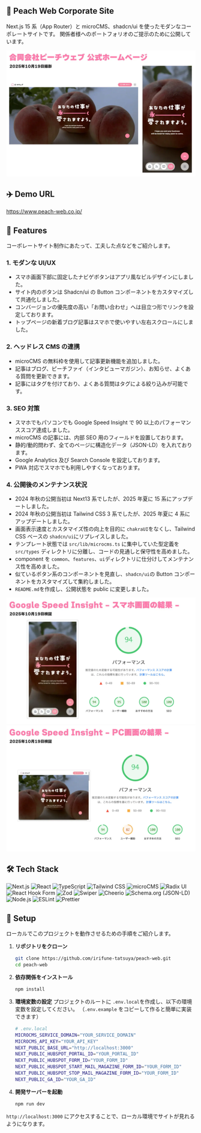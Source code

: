 ## 🍑 Peach Web Corporate Site

Next.js 15 系（App Router）と microCMS、shadcn/ui を使ったモダンなコーポレートサイトです。
関係者様へのポートフォリオのご提示のために公開しています。

<p align="center">
  <img src="./docs/top-page.webp" alt="合同会社ピーチウェブ公式ホームページ" />
</p>

## ✈️ Demo URL

https://www.peach-web.co.jp/

## 💖 Features

コーポレートサイト制作にあたって、工夫した点などをご紹介します。

### 1. モダンな UI/UX

- スマホ画面下部に固定したナビゲボタンはアプリ風なピルデザインにしました。
- サイト内のボタンは Shadcn/ui の Button コンポーネントをカスタマイズして共通化しました。
- コンバージョンの優先度の高い「お問い合わせ」へは目立つ形でリンクを設定しております。
- トップページの新着ブログ記事はスマホで使いやすい左右スクロールにしました。

### 2. ヘッドレス CMS の連携

- microCMS の無料枠を使用して記事更新機能を追加しました。
- 記事はブログ、ピーチファイ（インタビューマガジン）、お知らせ、よくある質問を更新できます。
- 記事にはタグを付けており、よくある質問はタグによる絞り込みが可能です。

### 3. SEO 対策

- スマホでもパソコンでも Google Speed Insight で 90 以上のパフォーマンススコア達成しました。
- microCMS の記事には、内部 SEO 用のフィールドを設置しております。
- 静的/動的問わず、全てのページに構造化データ（JSON-LD）を入れております。
- Google Analytics 及び Search Console を設定しております。
- PWA 対応でスマホでも利用しやすくなっております。

### 4. 公開後のメンテナンス状況

- 2024 年秋の公開当初は Next13 系でしたが、2025 年夏に 15 系にアップデートしました。
- 2024 年秋の公開当初は Tailwind CSS 3 系でしたが、2025 年夏に 4 系にアップデートしました。
- 画面表示速度とカスタマイズ性の向上を目的に `chakraUI`をなくし、Tailwind CSS ベースの `shadcn/ui`にリプレイスしました。
- テンプレート状態では `src/lib/microcms.ts` に集中していた型定義を `src/types` ディレクトリに分離し、コードの見通しと保守性を高めました。
- component を `common`、`features`、`ui`ディレクトリに仕分けしてメンテナンス性を高めました。
- 似ているボタン系のコンポーネントを見直し、`shadcn/ui`の Button コンポーネントをカスタマイズして集約しました。
- `README.md`を作成し、公開状態を public に変更しました。

<p align="center">
  <img src="./docs/google-speed-insights-results-sp.webp" alt="スマホ画面でのスピードインサイトの結果" />
  <img src="./docs/google-speed-insights-results-pc.webp" alt="パソコン画面でのスピードインサイトの結果" />
</p>

## 🛠️ Tech Stack

<p align="left">
  <img src="https://img.shields.io/badge/Next.js-%5E15.3.3-000000?style=for-the-badge&logo=nextdotjs&logoColor=white" alt="Next.js" />
  <img src="https://img.shields.io/badge/React-%5E18.3.1-20232A?style=for-the-badge&logo=react&logoColor=61DAFB" alt="React" />
  <img src="https://img.shields.io/badge/TypeScript-5.5.3-3178C6?style=for-the-badge&logo=typescript&logoColor=white" alt="TypeScript" />
  <img src="https://img.shields.io/badge/Tailwind_CSS-%5E4.1.13-06B6D4?style=for-the-badge&logo=tailwindcss&logoColor=white" alt="Tailwind CSS" />
  <img src="https://img.shields.io/badge/microCMS-%5E2.5.0-333333?style=for-the-badge&logo=microcms&logoColor=FF661A" alt="microCMS" />
  <img src="https://img.shields.io/badge/Radix_UI-1.x.x-161618?style=for-the-badge&logo=radix-ui&logoColor=white" alt="Radix UI" />
  <img src="https://img.shields.io/badge/React_Hook_Form-%5E7.63.0-EC5990?style=for-the-badge&logo=react-hook-form&logoColor=white" alt="React Hook Form" />
  <img src="https://img.shields.io/badge/Zod-%5E4.1.11-3E67B1?style=for-the-badge&logo=zod&logoColor=white" alt="Zod" />
  <img src="https://img.shields.io/badge/Swiper-%5E11.1.12-6332F6?style=for-the-badge&logo=swiper&logoColor=white" alt="Swiper" />
  <img src="https://img.shields.io/badge/Cheerio-%5E1.0.0--rc.12-E88C1E?style=for-the-badge&logo=cheerio&logoColor=white" alt="Cheerio" />
  <img src="https://img.shields.io/badge/Schema.org_JSON--LD-%5E1.1.5-4285F4?style=for-the-badge&logo=google&logoColor=white" alt="Schema.org (JSON-LD)" />
  <img src="https://img.shields.io/badge/Node.js-%3E=18.17.0-5FA04E?style=for-the-badge&logo=node.js&logoColor=white" alt="Node.js" />
  <img src="https://img.shields.io/badge/ESLint-8.57.0-4B32C3?style=for-the-badge&logo=eslint&logoColor=white" alt="ESLint" />
  <img src="https://img.shields.io/badge/Prettier-%5E2.8.4-F7B93E?style=for-the-badge&logo=prettier&logoColor=black" alt="Prettier" />
</p>

## 🚀 Setup

ローカルでこのプロジェクトを動作させるための手順をご紹介します。

1.  **リポジトリをクローン**

    ```bash
    git clone https://github.com/irifune-tatsuya/peach-web.git
    cd peach-web
    ```

2.  **依存関係をインストール**

    ```bash
    npm install
    ```

3.  **環境変数の設定**
    プロジェクトのルートに `.env.local`を作成し、以下の環境変数を設定してください。
    （`.env.example` をコピーして作ると簡単に実装できます）

    ```bash
    # .env.local
    MICROCMS_SERVICE_DOMAIN="YOUR_SERVICE_DOMAIN"
    MICROCMS_API_KEY="YOUR_API_KEY"
    NEXT_PUBLIC_BASE_URL="http://localhost:3000"
    NEXT_PUBLIC_HUBSPOT_PORTAL_ID="YOUR_PORTAL_ID"
    NEXT_PUBLIC_HUBSPOT_FORM_ID="YOUR_FORM_ID"
    NEXT_PUBLIC_HUBSPOT_START_MAIL_MAGAZINE_FORM_ID="YOUR_FORM_ID"
    NEXT_PUBLIC_HUBSPOT_STOP_MAIL_MAGAZINE_FORM_ID="YOUR_FORM_ID"
    NEXT_PUBLIC_GA_ID="YOUR_GA_ID"
    ```

4.  **開発サーバーを起動**
    ```bash
    npm run dev
    ```

`http://localhost:3000` にアクセスすることで、ローカル環境でサイトが見れるようになります。

